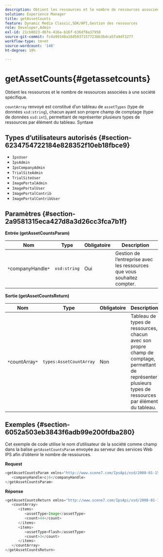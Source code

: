 ```yaml
---
description: Obtient les ressources et le nombre de ressources associées à une société spécifique.
solution: Experience Manager
title: getAssetCounts
feature: Dynamic Media Classic,SDK/API,Gestion des ressources
role: Developer,Admin
exl-id: 21cb8023-d6fe-416a-b16f-636df8a37958
source-git-commit: fcda99340a18d5037157723bb3bdca5fa9df3277
workflow-type: tm+mt
source-wordcount: '148'
ht-degree: 10%

---
```


# getAssetCounts{#getassetcounts}

Obtient les ressources et le nombre de ressources associées à une société spécifique.

`countArray` renvoyé est constitué d’un tableau de `assetTypes` (type de données `xsd:string`), chacun ayant son propre champ de comptage (type de données `xsd:int`), permettant de représenter plusieurs types de ressources par élément du tableau.
Syntaxe

## Types d’utilisateurs autorisés {#section-6234754722184e828352f10eb18fbce9}

* `IpsUser`
* `IpsAdmin`
* `IpsCompanyAdmin`
* `TrialSiteAdmin`
* `TrialSiteUser`
* `ImagePortalAdmin`
* `ImagePortalUser`
* `ImagePortalContrib`
* `ImagePortalContribUser`

## Paramètres {#section-2a9581315eca427d8a3d26cc3fca7b1f}

**Entrée (getAssetCountsParam)**

| Nom | Type | Obligatoire | Description |
|---|---|---|---|
| `*`companyHandle`*` | `xsd:string` | Oui | Gestion de l’entreprise avec les ressources que vous souhaitez compter. |

**Sortie (getAssetCountsReturn)**

| Nom | Type | Obligatoire | Description |
|---|---|---|---|
| `*`countArray`*` | `types:AssetCountArray` | Non | Tableau de types de ressources, chacun avec son propre champ de comptage, permettant de représenter plusieurs types de ressources par élément du tableau. |

## Exemples {#section-6052a503eb3843f6adb99e200fdba280}

Cet exemple de code utilise le nom d’utilisateur de la société comme champ dans la balise `getAssetCountsParam` envoyée au serveur des services Web IPS afin d’obtenir le nombre de ressources.

**Request**

```java
<getAssetCountsParam xmlns="http://www.scene7.com/IpsApi/xsd/2008-01-15">
   <companyHandle>c|6</companyHandle>
</getAssetCountsParam>
```

**Réponse**

```java
<getAssetCountsReturn xmlns="http://www.scene7.com/IpsApi/xsd/2008-01-15">
   <countArray>
      <items>
         <assetType>Image</assetType>
         <count>44</count>
      </items>
      <items>
         <assetType>Flash</assetType>
         <count>3</count>
      </items>
   </countArray>
</getAssetCountsReturn>
```

